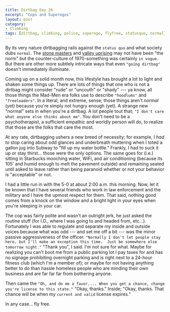 ```yaml
---
title: Dirtbag Day 26
excerpt: "Cops and Superegos"
layout: post
category:
- Climbing
tags: [dirtbag, climbing, police, superego, flyfree, statusquo, normal]
---
```


By its very nature dirtbagging rails against the ```status quo``` and what society dubs ```normal```.  The [stone masters](http://www.amazon.com/The-Stonemasters-California-Climbers-Seventies/dp/0984094903) and [valley uprising](http://valleyuprising.com/index.php) may not have been "the norm" but the counter-culture of 1970-something was certainly ```in vogue```.  But there are other more subtlely intricate ways that even ```"going dirtbag"``` doesn't immediately illuminate.

Coming up on a solid month now, this lifestyle has brought a lot to light and shaken some things up.  There are lots of things that one who is not a dirtbag might consider "rude" or "uncouth" or "shady" --- ya know, all those things the Mad-Men era folks use to describe ```"hoodlums"``` and ```"freeloaders"```.  In a literal, and extreme, sense; those things aren't *normal* (yet) because you're simply not hungry enough (yet).  A strange new "normal" sets in when you're a dirtbag.  A lot people tout that; ```"I don't care what anyone else thinks about me"```.  You don't need to be a psychotherapist, a sufficient empathic and worldly person will do, to realize that those are the folks that care the most.

At any rate, dirtbagging ushers a new breed of necessity; for example, I *had to* stop caring about odd glances and underbreath muttering when I toted a gallon jug into Subway to "fill up my water bottle."  Frankly, I had to suck it up or stay thirst... those were the only options.  The same goes for (i.e.) sitting in Starbucks mooching water, WiFi, and air conditioning (because its 105' and humid enough to melt the pavement outside) and remaining seated until asked to leave rather than being paranoid whether or not your behavior is "acceptable" or not.

I had a little run in with the 5-0 at about 2:00 a.m. this morning.  Now, let it be known that I have several friends who work in law enforcement and the military and I have the upmost respect for them.  That said, nothing good comes from a knock on the window and a bright light in your eyes when you're sleeping in your car.

The cop was fairly polite and wasn't an outright jerk, he just asked the routine stuff (for I.D., where I was going to and headed from, etc...).  Fortunately I was able to regulate and separate my inside and outside voices because what was odd --- and set me off a bit --- was the minor passive aggressiveness of the officer.  ```"Normally I don't let people stay here, but I'll make an exception this time.  Just be somewhere else tomorrow night."```  "Thank you", I said.  I'm not sure for what.  Maybe for realizing you can't boot me from a public parking lot I pay taxes for and has no signage prohibiting overnight parking and is right next to a 24-hour fitness club (which I'm a member of); or maybe for not having anything better to do than hassle homeless people who are minding their own business and are far far far from bothering anyone.

Then came the ```"Oh, and do me a favor.... When you get a chance, change you're license to this state."```  "Okay, thanks."  Inside; "Okay, thanks.  That chance will be when my ```current and valid``` license expires."

In any case... fly free.
